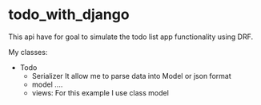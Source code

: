 # todo_with_django

This api have for goal to simulate the todo list app functionality using DRF.

My classes:
* Todo
  - Serializer
    It allow me to parse data into Model or json format
  - model 
    ....
  - views:
    For this example I use class model